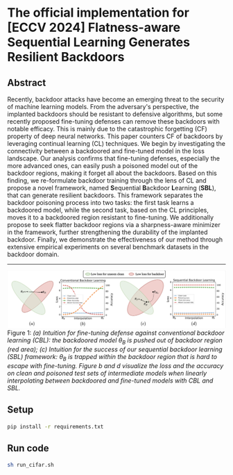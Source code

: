# The official implementation for [ECCV 2024] Flatness-aware Sequential Learning Generates Resilient Backdoors


## Abstract

Recently, backdoor attacks have become an emerging threat to the security of machine learning models. From the adversary's perspective, the implanted backdoors should be resistant to defensive algorithms, but some recently proposed fine-tuning defenses can remove these backdoors with notable efficacy. This is mainly due to the catastrophic forgetting (CF) property of deep neural networks. This paper counters CF of backdoors by leveraging continual learning (CL) techniques. We begin by investigating the connectivity between a backdoored and fine-tuned model in the loss landscape. Our analysis confirms that fine-tuning defenses, especially the more advanced ones, can easily push a poisoned model out of the backdoor regions, making it forget all about the backdoors. Based on this finding, we re-formulate backdoor training through the lens of CL and propose a novel framework, named **S**equential **B**ackdoor **L**earning (**SBL**), that can generate resilient backdoors. This framework separates the backdoor poisoning process into two tasks: the first task learns a backdoored model, while the second task, based on the CL principles, moves it to a backdoored region resistant to fine-tuning. We additionally propose to seek flatter backdoor regions via a sharpness-aware minimizer in the framework, further strengthening the durability of the implanted backdoor. Finally, we demonstrate the effectiveness of our method through extensive empirical experiments on several benchmark datasets in the backdoor domain.

---

![Description](./data/intuition.png)
Figure 1: *(a) Intuition for fine-tuning defense against conventional backdoor learning (CBL): the backdoored model $\theta_{B}$ is pushed out of backdoor region (red area);
(c) Intuition for the success of our sequential backdoor learning (SBL) framework: $\theta_{B}$ is trapped within the backdoor region that is hard to escape with fine-tuning.
Figure b and d visualize the loss and the accuracy on clean and poisoned test sets of intermediate models when linearly interpolating between backdoored and fine-tuned models with CBL and SBL.*

## Setup


```bash
pip install -r requirements.txt
```

## Run code

```bash
sh run_cifar.sh
```

